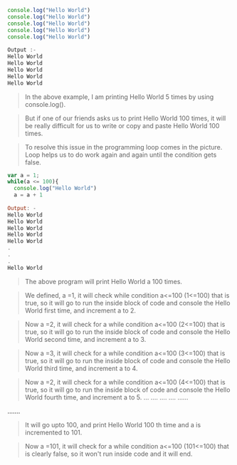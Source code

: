 ```javascript
console.log("Hello World")
console.log("Hello World")
console.log("Hello World")
console.log("Hello World")
console.log("Hello World")
 
Output :-
Hello World
Hello World
Hello World
Hello World
Hello World

```

> In the above example, I am printing Hello World 5 times by using console.log().

> But if one of our friends asks us to print Hello World 100 times, it will be really difficult  for us  to write or copy and paste Hello World 100 times.

> To resolve this issue in the programming loop comes in the picture. Loop helps us to do work again and again until the condition gets false. 

```javascript
var a = 1;
while(a <= 100){
  console.log("Hello World")
  a = a + 1
 
Output: - 
Hello World
Hello World
Hello World
Hello World
Hello World
.
.
.
Hello World

```

> The above program will print Hello World a 100 times.

> We defined,  a =1, it will check while condition a<=100 (1<=100) that is true, so it will go to run the inside block of code  and console the Hello World first time, and increment a to 2.

> Now a =2, it will check for a while condition a<=100 (2<=100) that is true, so it will go to run the inside block of code  and console the Hello World second time, and increment a to 3.

> Now a =3, it will check for a while condition a<=100 (3<=100) that is true, so it will go to run the inside block of code  and console the Hello World third time, and increment a to 4.

> Now a =2, it will check for a while condition a<=100 (4<=100) that is true, so it will go to run the inside block of code  and console the Hello World fourth time, and increment a to 5.
…
….
….
….
……

…….

> It will go upto 100, and print Hello World 100 th time and a is incremented to 101.

> Now a =101, it will check for a while condition a<=100 (101<=100) that is clearly false, so it won't run inside code and it will end.






